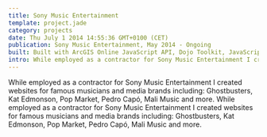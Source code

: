 ```yaml
---
title: Sony Music Entertainment
template: project.jade
category: projects
date: Thu July 1 2014 14:55:36 GMT+0100 (CET)
publication: Sony Music Entertainment, May 2014 - Ongoing
built: Built with ArcGIS Online JavaScript API, Dojo Toolkit, JavaScript and HTML/CSS 
intro: While employed as a contractor for Sony Music Entertainment I created websites for famous musicians and media brands including Ghostbusters, Kat Edmonson, Pop Market, Pedro Capó, Mali Music and more.
---
```

While employed as a contractor for Sony Music Entertainment I created websites for famous musicians and media brands including: Ghostbusters, Kat Edmonson, Pop Market, Pedro Capó, Mali Music and more.
While employed as a contractor for Sony Music Entertainment I created websites for famous musicians and media brands including: Ghostbusters, Kat Edmonson, Pop Market, Pedro Capó, Mali Music and more.
